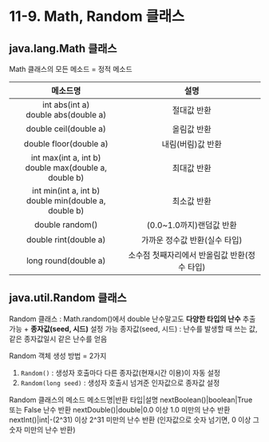 # 11-9. Math, Random 클래스

## java.lang.Math 클래스

Math 클래스의 모든 메소드 = 정적 메소드

메소드명|설명
:---:|:---:
int abs(int a)<br>double abs(double a)|절대값 반환
double ceil(double a)|올림값 반환
double floor(double a)|내림(버림)값 반환
int max(int a, int b)<br>double max(double a, double b)|최대값 반환
int min(int a, int b)<br>double min(double a, double b)|최소값 반환
double random()|(0.0~1.0까지)랜덤값 반환
double rint(double a)|가까운 정수값 반환(실수 타입)
long round(double a)|소수점 첫째자리에서 반올림값 반환(정수 타입)

## java.util.Random 클래스

Random 클래스 : Math.random()에서 double 난수말고도 **다양한 타입의 난수** 추출 가능 + **종자값(seed, 시드)** 설정 가능
종자값(seed, 시드) : 난수를 발생할 때 쓰는 값, 같은 종자값일시 같은 난수를 얻음

Random 객체 생성 방법 = 2가지
1. ```Random()``` : 생성자 호출마다 다른 종자값(현재시간 이용)이 자동 설정
2. ```Random(long seed)``` : 생성자 호출시 넘겨준 인자값으로 종자값 설정

Random 클래스의 메소드
메소드명|반환 타입|설명
nextBoolean()|boolean|True 또는 False 난수 반환
nextDouble()|double|0.0 이상 1.0 미만의 난수 반환
nextInt()|int|-(2^31) 이상 2^31 미만의 난수 반환 (인자값으로 숫자 넘기면, 0 이상 그숫자 미만의 난수 반환)
